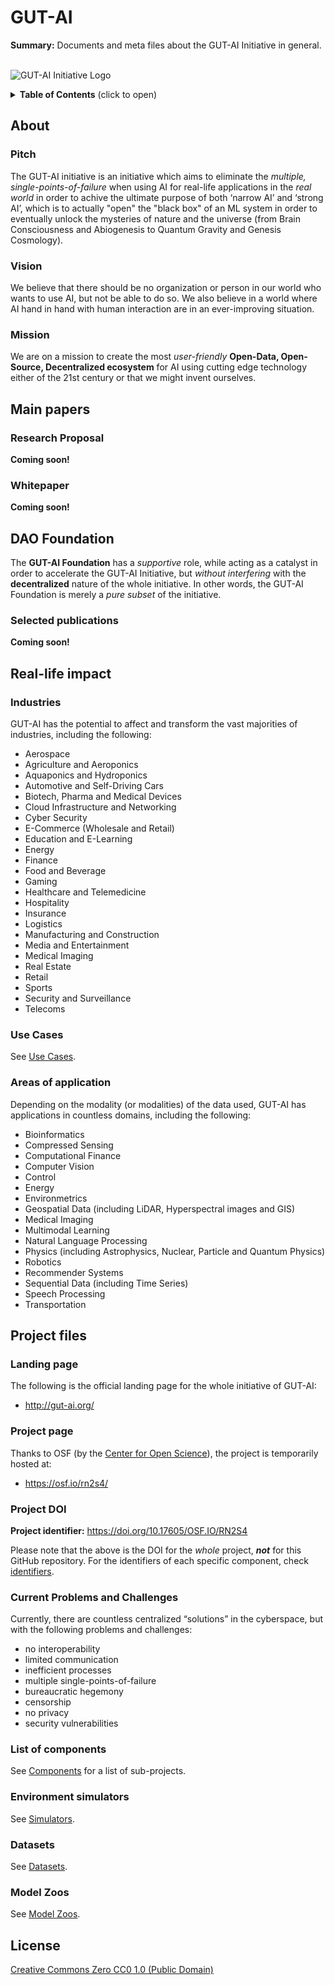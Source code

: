 # GUT-AI


__Summary:__ Documents and meta files about the GUT-AI Initiative in general.
<br><br>

![GUT-AI Initiative Logo](https://gut-ai.carrd.co/assets/images/image01.png)

<details>
<summary><b>Table of Contents</b> (click to open)</summary>
<!-- MarkdownTOC -->

* [About](#About)
  * [Pitch](#pitch)
  * [Vision](#vision)
  * [Mission](#mission)
* [Main papers](#main-papers)
  * [Research Proposal](#research-proposal)
  * [Whitepaper](#whitepaper)
  * [Selected publications](#selected-publications)
* [Real-life impact](#real-life-impact)
  * [Industries](#industries)
  * [Use Cases](#use-cases)
  * [Areas of application](#areas-of-application)
* [Project files](#project-files)
  * [Landing page](#landing-page)
  * [Project page](#project-page)
  * [Project DOI](#project-doi)
  * [Current Problems and Challenges](#current-problems-and-challenges)
  * [List of components](#list-of-components)
  * [Environment simulators](#environment-simulators)
  * [Datasets](#datasets)
  * [Model Zoos](#model-zoos)
* [License](#license)

<!-- /MarkdownTOC -->
</details>

## About

### Pitch

The GUT-AI initiative is an initiative which aims to eliminate the *multiple, single-points-of-failure* when using AI for real-life applications in the *real world* in order to achive the ultimate purpose of both ‘narrow AI’ and ‘strong AI’, which is to actually "open" the "black box" of an ML system in order to eventually unlock the mysteries of nature and the universe (from Brain Consciousness and Abiogenesis to Quantum Gravity and Genesis Cosmology). 

### Vision

We believe that there should be no organization or person in our world who wants to use AI, but not be able to do so. We also believe in a world where AI hand in hand with human interaction are in an ever-improving situation.

### Mission

We are on a mission to create the most *user-friendly* __Open-Data, Open-Source, Decentralized ecosystem__ for AI using cutting edge technology either of the 21st century or that we might invent ourselves.

## Main papers

### Research Proposal

__Coming soon!__

### Whitepaper

__Coming soon!__

## DAO Foundation

The __GUT-AI Foundation__ has a *supportive* role, while acting as a catalyst in order to accelerate the GUT-AI Initiative, but *without interfering* with the __decentralized__ nature of the whole initiative. In other words, the GUT-AI Foundation is merely a *pure subset* of the initiative.

### Selected publications

__Coming soon!__

## Real-life impact

### Industries

GUT-AI has the potential to affect and transform the vast majorities of industries, including the following:

- Aerospace
- Agriculture and Aeroponics
- Aquaponics and Hydroponics
- Automotive and Self-Driving Cars
- Biotech, Pharma and Medical Devices
- Cloud Infrastructure and Networking
- Cyber Security
- E-Commerce (Wholesale and Retail)
- Education and E-Learning
- Energy
- Finance
- Food and Beverage
- Gaming
- Healthcare and Telemedicine
- Hospitality
- Insurance
- Logistics
- Manufacturing and Construction  
- Media and Entertainment
- Medical Imaging
- Real Estate
- Retail
- Sports
- Security and Surveillance
- Telecoms

### Use Cases

See [Use Cases](use_cases).

### Areas of application

Depending on the modality (or modalities) of the data used, GUT-AI has applications in countless domains, including the following:

- Bioinformatics
- Compressed Sensing
- Computational Finance
- Computer Vision
- Control
- Energy
- Environmetrics
- Geospatial Data (including LiDAR, Hyperspectral images and GIS)
- Medical Imaging
- Multimodal Learning
- Natural Language Processing
- Physics (including Astrophysics, Nuclear, Particle and Quantum Physics)
- Robotics
- Recommender Systems
- Sequential Data (including Time Series)
- Speech Processing
- Transportation

## Project files

### Landing page

The following is the official landing page for the whole initiative of GUT-AI:
- http://gut-ai.org/

### Project page

Thanks to OSF (by the [Center for Open Science](https://www.cos.io/)), the project is temporarily hosted at:
- https://osf.io/rn2s4/

### Project DOI

__Project identifier:__ https://doi.org/10.17605/OSF.IO/RN2S4

Please note that the above is the DOI for the *whole* project, __*not*__ for this GitHub repository. For the identifiers of each specific component, check [identifiers](components/identifiers/README.md).

### Current Problems and Challenges

Currently, there are countless centralized “solutions” in the cyberspace, but with the following problems and challenges: 
* no interoperability
* limited communication
* inefficient processes
* multiple single-points-of-failure
* bureaucratic hegemony
* censorship
* no privacy
* security vulnerabilities

### List of components

See [Components](components) for a list of sub-projects.

### Environment simulators

See [Simulators](simulators).

### Datasets

See [Datasets](datasets).

### Model Zoos

See [Model Zoos](model_zoos).

## License

[Creative Commons Zero CC0 1.0 (Public Domain)](LICENSE)
